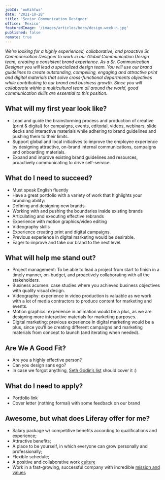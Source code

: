 ```yaml
---
jobId: 'owKihfwz'
date: '2021-10-28'
title: 'Senior Communication Designer'
office: 'Mexico'
featuredImage: '/images/articles/hero/design-week-n.jpg'
published: false
remote: true
---
```


_We’re looking for a highly experienced, collaborative, and proactive Sr. Communication Designer to work in our Global Communication Design team, creating a consistent brand experience.  As a Sr. Communication Designer you will  lead a specialized design team. You will use our brand guidelines to create outstanding, compelling, engaging and attractive print and digital materials  that solve cross-functional departments objectives while contributing to our brand and business growth. Since you will collaborate within a multicultural team all around the world, good communication skills are essential to this position._

## What will my first year look like?

*   Lead and guide the brainstorming process and production of creative (print & digital) for campaigns, events, editorial, videos, webinars, slide decks and interactive materials while adhering to brand guidelines and pushing them to their limits.
*   Support global and local initiatives to improve the employee experience by designing attractive, on-brand internal communications, campaigns and onboarding materials.
*   Expand and improve existing brand guidelines and resources, proactively communicating to drive self-service.

## What do I need to succeed?

*   Must speak English fluently
*   Have a great portfolio with a variety of work that highlights your branding ability:
*   Defining and designing new brands
*   Working with and pushing the boundaries inside existing brands
*   Articulating and executing effective rebrands
*   Experience with motion graphics/video editing
*   Videography skills
*   Experience creating print and digital campaigns.
*   Previous experience in digital marketing would be desirable.
*   Eager to improve and take our brand to the next level.

## What will help me stand out?

*   Project management: To be able to lead a project from start to finish in a timely manner, on-budget, and proactively collaborating with all the stakeholders.
*   Business acumen: case studies where you achieved business objectives with quality visual design.
*   Videography: experience in video production is valuable as we work with a lot of media contractors to produce content for marketing and events.
*   Motion graphics: experience in animation would be a plus, as we are designing more interactive materials for marketing purposes.
*   Digital marketing: previous experience in digital marketing would be a plus, since you’ll be creating different campaigns and marketing materials from concept to launch (and iterating when needed).

## Are We A Good Fit?

*   Are you a highly effective person?
*   Can you design sans ego?
*   In case we forgot anything, [Seth Godin’s list](https://seths.blog/2018/04/missing-from-your-job-description/) should cover it :)


## What do I need to apply?

*   Portfolio link
*   Cover letter (nothing formal) with some feedback on our brand

## Awesome, but what does Liferay offer for me?

*   Salary package w/ competitive benefits according to qualifications and experience;
*   Attractive benefits;
*   A place to be yourself, in which everyone can grow personally and professionally;
*   Flexible schedule;
*   A positive and collaborative work [culture](https://www.youtube.com/watch?v=2EPZxIC5ogU)
*   Work in a fast-growing, successful company with incredible [mission and values](https://www.liferay.com/company/our-story)